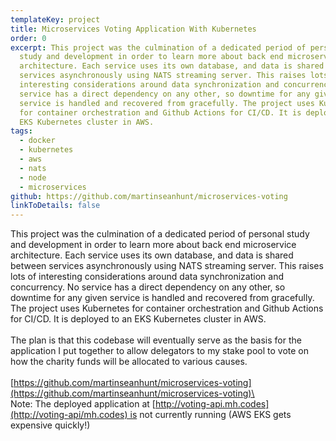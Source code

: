 ```yaml
---
templateKey: project
title: Microservices Voting Application With Kubernetes
order: 0
excerpt: This project was the culmination of a dedicated period of personal
  study and development in order to learn more about back end microservice
  architecture. Each service uses its own database, and data is shared between
  services asynchronously using NATS streaming server. This raises lots of
  interesting considerations around data synchronization and concurrency. No
  service has a direct dependency on any other, so downtime for any given
  service is handled and recovered from gracefully. The project uses Kubernetes
  for container orchestration and Github Actions for CI/CD. It is deployed to an
  EKS Kubernetes cluster in AWS.
tags:
  - docker
  - kubernetes
  - aws
  - nats
  - node
  - microservices
github: https://github.com/martinseanhunt/microservices-voting
linkToDetails: false
---
```

This project was the culmination of a dedicated period of personal study and development in order to learn more about back end microservice architecture. Each service uses its own database, and data is shared between services asynchronously using NATS streaming server. This raises lots of interesting considerations around data synchronization and concurrency. No service has a direct dependency on any other, so downtime for any given service is handled and recovered from gracefully. The project uses Kubernetes for container orchestration and Github Actions for CI/CD. It is deployed to an EKS Kubernetes cluster in AWS.\
\
The plan is that this codebase will eventually serve as the basis for the application I put together to allow delegators to my stake pool to vote on how the charity funds will be allocated to various causes. \
\
[https://github.com/​martinseanhunt/microservices-​voting](https://github.com/martinseanhunt/microservices-voting)\
\
Note: The deployed application at [http://voting-api.mh.codes](http://voting-api/mh.codes) ​is not currently running (AWS EKS gets expensive quickly!)